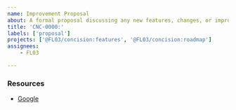 ```yaml
---
name: Improvement Proposal
about: A formal proposal discussing any new features, changes, or improvements to the project.
title: 'CNC-0000:'
labels: ['proposal']
projects: ['@FL03/concision:features', '@FL03/concision:roadmap']
assignees:
    - FL03

---
```



### Resources

- [Google](https://google.com)